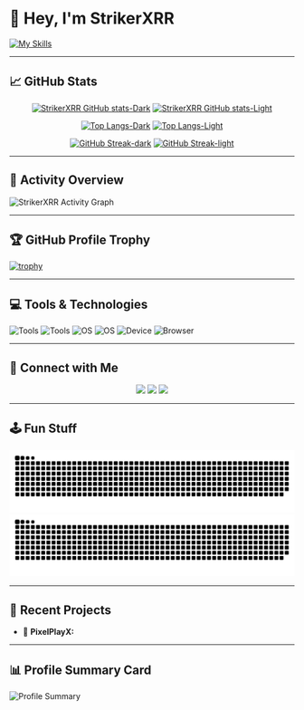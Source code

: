  # 👋 Hey, I'm StrikerXRR

[![My Skills](https://skillicons.dev/icons?i=js,html,css,lua,androidstudio,apple,blender,git,github,gcp,gradle,linux,windows,ai&perline=8)](https://skillicons.dev)

---

## 📈 GitHub Stats
<div align="center">

[![StrikerXRR GitHub stats-Dark](https://github-readme-stats.vercel.app/api?username=StrikerXR&show_icons=true&theme=dark&bg_color=0d1117&hide_border=true#gh-dark-mode-only)](https://github.com/anuraghazra/github-readme-stats#gh-dark-mode-only)
[![StrikerXRR GitHub stats-Light](https://github-readme-stats.vercel.app/api?username=StrikerXR&show_icons=true&theme=default&bg_color=ffffff&hide_border=true#gh-light-mode-only)](https://github.com/anuraghazra/github-readme-stats#gh-light-mode-only)

[![Top Langs-Dark](https://github-readme-stats.vercel.app/api/top-langs/?username=StrikerXR&layout=donut&theme=dark&bg_color=0d1117&hide_border=true#gh-dark-mode-only)](https://github.com/anuraghazra/github-readme-stats#gh-dark-mode-only)
[![Top Langs-Light](https://github-readme-stats.vercel.app/api/top-langs/?username=StrikerXR&layout=donut&theme=default&bg_color=ffffff&hide_border=true#gh-light-mode-only)](https://github.com/anuraghazra/github-readme-stats#gh-light-mode-only)

[![GitHub Streak-dark](https://streak-stats.demolab.com?user=StrikerXR&theme=github-dark&hide_border=true&date_format=j%20M%5B%20Y%5D#gh-dark-mode-only)](https://git.io/streak-stats#gh-dark-mode-only)
[![GitHub Streak-light](https://streak-stats.demolab.com?user=StrikerXR&theme=github&hide_border=true&date_format=j%20M%5B%20Y%5D#gh-light-mode-only)](https://git.io/streak-stats#gh-light-mode-only)

</div>

---

## 🧩 Activity Overview

![StrikerXRR Activity Graph](https://github-readme-activity-graph.vercel.app/graph?username=StrikerXR&theme=github-dark&bg_color=0d1117&hide_border=true)

---

## 🏆 GitHub Profile Trophy

[![trophy](https://github-profile-trophy.vercel.app/?username=StrikerXRR&theme=onedark&no-frame=true&margin-w=15)](https://github.com/ryo-ma/github-profile-trophy)

---

## 💻 Tools & Technologies

![Tools](https://img.shields.io/badge/Editor-VS%20Code-blue?style=flat-square&logo=visualstudiocode)
![Tools](https://img.shields.io/badge/Editor-Android%20Studio-green?style=flat-square&logo=androidstudio)
![OS](https://img.shields.io/badge/OS-Windows%2011-blue?style=flat-square&logo=windows11)
![OS](https://img.shields.io/badge/OS-Linux-black?style=flat-square&logo=linux)
![Device](https://img.shields.io/badge/Device-Galaxy-black?style=flat-square&logo=samsung)
![Browser](https://img.shields.io/badge/Browser-Chrome-gray?style=flat-square&logo=googlechrome)

---

## 💬 Connect with Me

<p align="center">
  <a href="https://github.com/StrikerXRR"><img src="https://img.shields.io/badge/GitHub-StrikerXRR-181717?style=for-the-badge&logo=github"></a>
  <a href="https://discord.gg/"><img src="https://img.shields.io/badge/Discord-Join%20Cha-5865F2?style=for-the-badge&logo=discord&logoColor=white"></a>
  <a href="mailto:strikerxrr@example.com"><img src="https://img.shields.io/badge/Email-Contact%20Me-red?style=for-the-badge&logo=gmail&logoColor=white"></a>
</p>

---

## 🕹️ Fun Stuff

![GitHub Snake Dark](https://github.com/Platane/snk/raw/output/github-contribution-grid-snake-dark.svg#gh-dark-mode-only)
![GitHub Snake Light](https://github.com/Platane/snk/raw/output/github-contribution-grid-snake.svg#gh-light-mode-only)

---

## 🔧 Recent Projects

- 🎵 **PixelPlayX:** 
---

## 📊 Profile Summary Card

![Profile Summary](https://github-profile-summary-cards.vercel.app/api/cards/profile-details?username=StrikerXRR&theme=github_dark)
